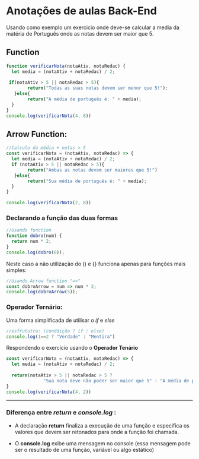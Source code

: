 # Anotações de aulas Back-End

Usando como exemplo um exercicio onde deve-se calcular a media da matéria de Português onde as notas devem ser maior que 5.

## Function

```js
function verificarNota(notaAtiv, notaRedac) {
  let media = (notaAtiv + notaRedac) / 2;
  
 if(notaAtiv > 5 || notaRedac > 5){
        return("Todas as suas notas devem ser menor que 5!");
   }else{
        return("A média de português é: " + media);
  }
}
console.log(verificarNota(4, 8))
```

## Arrow Function:

```js
//Calculo da média + notas > 5
const verificarNota = (notaAtiv, notaRedac) => {
  let media = (notaAtiv + notaRedac) / 2;
  if (notaAtiv > 5 || notaRedac > 5){
        return("Ambas as notas devem ser maiores que 5!")
   }else{
        return("Sua média de português é: " + media);
  }
}

console.log(verificarNota(2, 8))
```

### Declarando a função das duas formas

```js
//Usando function
function dobro(num) {
  return num * 2;
}
console.log(dobro(6));
```

Neste caso a não utilização do () e {} funciona apenas para funções mais simples:
```js
//Usando Arrow function "=>"
const dobroArrow = num => num * 2;
console.log(dobroArrow(5));
```
### Operador Ternário:

Uma forma simplificada de utilisar o *if* e *else*
```js
//esfrututra: (conddição ? if : else)
console.log(1==2 ? "Verdade" : "Mentira")
```
Respondendo o exercício usando o **Operador Tenário**
```js
const verificarNota = (notaAtiv, notaRedac) => {
  let media = (notaAtiv + notaRedac) / 2;
  
  return(notaAtiv > 5 || notaRedac > 5 ? 
              "Sua nota deve não poder ser maior que 5" : "A média de português é: " + media )
}
console.log(verificarNota(4, 2))
```

----------------------------------------------------------------------------------------------------------------------------------------------------------------------------

### Diferença entre *return* e *console.log* :

* A declaração **return** finaliza a execução de uma função e especifica os valores que devem ser retonados para onde a função foi chamada.

* O **console.log** exibe uma mensagem no console (essa mensagem pode ser o resultado de uma função, variável ou algo estático)
